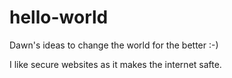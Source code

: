 # hello-world
Dawn's ideas to change the world for the better :-)

I like secure websites as it makes the internet safte.
